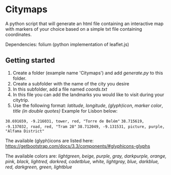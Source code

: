 # Citymaps
A python script that will generate an html file containing an interactive map with markers of your choice based on a simple txt file containing coordinates.

Dependencies: folium (python implementation of leaflet.js)

## Getting started
1. Create a folder (example name 'Citymaps') and add *generate.py* to this folder.
2. Create a subfolder with the name of the city you desire
3. In this subfolder, add a file named *coords.txt*
4. In this file you can add the landmarks you would like to visit during your citytrip.
5. Use the following format: *latitude*, *longitude*, *(glyph)icon*, *marker color*, *title (in double quotes)*
Example for Lisbon below:

`38.691659, -9.216031, tower, red, "Torre de Belém"`
`38.715619, -9.137032, road, red, "Tram 28"`
`38.712049, -9.131531, picture, purple, "Alfama District"`

The available (glyph)icons are listed here: https://getbootstrap.com/docs/3.3/components/#glyphicons-glyphs

The available colors are: *lightgreen, beige, purple, gray, darkpurple, orange, pink, black, lightred, darkred, cadetblue, white, lightgray, blue, darkblue, red, darkgreen, green, lightblue*